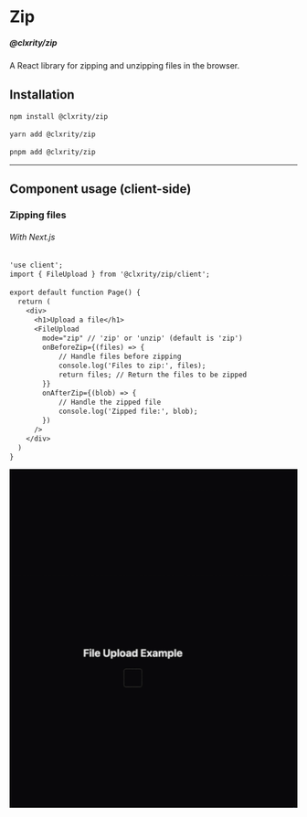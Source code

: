 # Zip

##### @clxrity/zip

A React library for zipping and unzipping files in the browser.

## Installation

```zsh
npm install @clxrity/zip
```

```zsh
yarn add @clxrity/zip
```

```zsh
pnpm add @clxrity/zip
```

---

## Component usage (client-side)

### Zipping files

###### With Next.js
```tsx
'use client';
import { FileUpload } from '@clxrity/zip/client';

export default function Page() {
  return (
	<div>
	  <h1>Upload a file</h1>
	  <FileUpload
	  	mode="zip" // 'zip' or 'unzip' (default is 'zip')
		onBeforeZip={(files) => {
			// Handle files before zipping
			console.log('Files to zip:', files);
			return files; // Return the files to be zipped
		}}
		onAfterZip={(blob) => {
			// Handle the zipped file
			console.log('Zipped file:', blob);
		})
	  />
	</div>
  )
}
```

![File Upload Example](./examples/img/upload-zip-example.gif)
